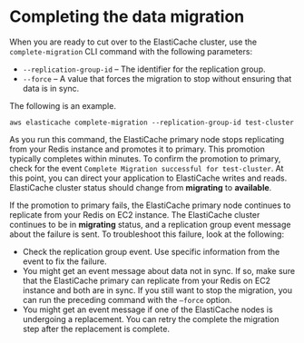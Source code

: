 # Completing the data migration<a name="Migration-Complete"></a>

When you are ready to cut over to the ElastiCache cluster, use the `complete-migration` CLI command with the following parameters:
+ `--replication-group-id` – The identifier for the replication group\.
+ `--force` – A value that forces the migration to stop without ensuring that data is in sync\.

The following is an example\.

```
aws elasticache complete-migration --replication-group-id test-cluster
```

As you run this command, the ElastiCache primary node stops replicating from your Redis instance and promotes it to primary\. This promotion typically completes within minutes\. To confirm the promotion to primary, check for the event `Complete Migration successful for test-cluster`\. At this point, you can direct your application to ElastiCache writes and reads\. ElastiCache cluster status should change from **migrating** to **available**\.

If the promotion to primary fails, the ElastiCache primary node continues to replicate from your Redis on EC2 instance\. The ElastiCache cluster continues to be in **migrating** status, and a replication group event message about the failure is sent\. To troubleshoot this failure, look at the following:
+ Check the replication group event\. Use specific information from the event to fix the failure\.
+ You might get an event message about data not in sync\. If so, make sure that the ElastiCache primary can replicate from your Redis on EC2 instance and both are in sync\. If you still want to stop the migration, you can run the preceding command with the `—force` option\.
+ You might get an event message if one of the ElastiCache nodes is undergoing a replacement\. You can retry the complete the migration step after the replacement is complete\.